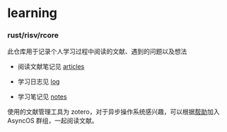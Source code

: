 # learning
### rust/risv/rcore

此仓库用于记录个人学习过程中阅读的文献、遇到的问题以及想法

- 阅读文献笔记见 [articles](articles)

- 学习日志见 [log](log/log.md)

- 学习笔记见 [notes](notes)

使用的文献管理工具为 zotero，对于异步操作系统感兴趣，可以根据[帮助](notes/zotero帮助.md)加入 AsyncOS 群组，一起阅读文献。
